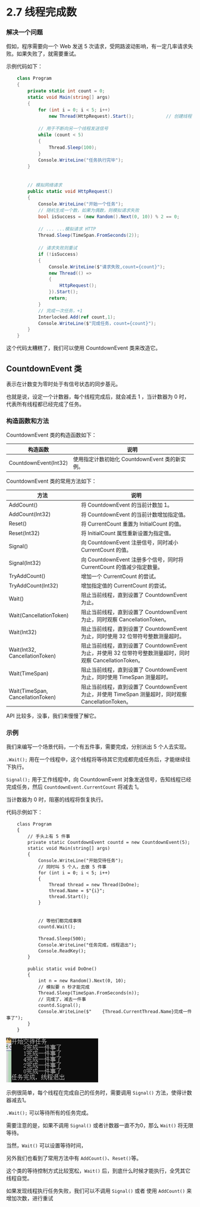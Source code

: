 # 2.7 线程完成数

### 解决一个问题

假如，程序需要向一个 Web 发送 5 次请求，受网路波动影响，有一定几率请求失败。如果失败了，就需要重试。

示例代码如下：

```csharp
    class Program
    {
        private static int count = 0;
        static void Main(string[] args)
        {
            for (int i = 0; i < 5; i++)
                new Thread(HttpRequest).Start();            // 创建线程

            // 用于不断向另一个线程发送信号
            while (count < 5)
            {
                Thread.Sleep(100);
            }
            Console.WriteLine("任务执行完毕");
        }


        // 模拟网络请求
        public static void HttpRequest()
        {
            Console.WriteLine("开始一个任务");
            // 随机生成一个数，如果为偶数，则模拟请求失败
            bool isSuccess = (new Random().Next(0, 10)) % 2 == 0;

            // ... ...模拟请求 HTTP
            Thread.Sleep(TimeSpan.FromSeconds(2));

            // 请求失败则重试
            if (!isSuccess)
            {
                Console.WriteLine($"请求失败,count={count}");
                new Thread(() =>
                {
                    HttpRequest();
                }).Start();
                return;
            }
            // 完成一次任务，+1
            Interlocked.Add(ref count,1);
            Console.WriteLine($"完成任务，count={count}");
        }
    }
```

这个代码太糟糕了，我们可以使用 CountdownEvent 类来改造它。



## CountdownEvent 类

表示在计数变为零时处于有信号状态的同步基元。

也就是说，设定一个计数器，每个线程完成后，就会减去 1 ，当计数器为 0 时，代表所有线程都已经完成了任务。



### 构造函数和方法

CountdownEvent 类的构造函数如下：

| 构造函数              | 说明                                           |
| --------------------- | ---------------------------------------------- |
| CountdownEvent(Int32) | 使用指定计数初始化 CountdownEvent 类的新实例。 |

CountdownEvent 类的常用方法如下：

| 方法                              | 说明                                                         |
| --------------------------------- | ------------------------------------------------------------ |
| AddCount()                        | 将 CountdownEvent 的当前计数加 1。                           |
| AddCount(Int32)                   | 将 CountdownEvent 的当前计数增加指定值。                     |
| Reset()                           | 将 CurrentCount 重置为 InitialCount 的值。                   |
| Reset(Int32)                      | 将 InitialCount 属性重新设置为指定值。                       |
| Signal()                          | 向 CountdownEvent 注册信号，同时减小 CurrentCount 的值。     |
| Signal(Int32)                     | 向 CountdownEvent 注册多个信号，同时将 CurrentCount 的值减少指定数量。 |
| TryAddCount()                     | 增加一个 CurrentCount 的尝试。                               |
| TryAddCount(Int32)                | 增加指定值的 CurrentCount 的尝试。                           |
| Wait()                            | 阻止当前线程，直到设置了 CountdownEvent 为止。               |
| Wait(CancellationToken)           | 阻止当前线程，直到设置了 CountdownEvent 为止，同时观察 CancellationToken。 |
| Wait(Int32)                       | 阻止当前线程，直到设置了 CountdownEvent 为止，同时使用 32 位带符号整数测量超时。 |
| Wait(Int32, CancellationToken)    | 阻止当前线程，直到设置了 CountdownEvent 为止，并使用 32 位带符号整数测量超时，同时观察 CancellationToken。 |
| Wait(TimeSpan)                    | 阻止当前线程，直到设置了 CountdownEvent 为止，同时使用 TimeSpan 测量超时。 |
| Wait(TimeSpan, CancellationToken) | 阻止当前线程，直到设置了 CountdownEvent 为止，并使用 TimeSpan 测量超时，同时观察 CancellationToken。 |

API 比较多，没事，我们来慢慢了解它。



### 示例

我们来编写一个场景代码，一个有五件事，需要完成，分别派出 5 个人去实现。

`.Wait();` 用在一个线程中，这个线程将等待其它完成都完成任务后，才能继续往下执行。

`Signal();` 用于工作线程中，向 CountdownEvent  对象发送信号，告知线程已经完成任务，然后 `CountdownEvent.CurrentCount` 将减去 1。

当计数器为 0 时，阻塞的线程将恢复执行。

代码示例如下：

```csharrp
    class Program
    {
        // 手头上有 5 件事
        private static CountdownEvent countd = new CountdownEvent(5);
        static void Main(string[] args)
        {
            Console.WriteLine("开始交待任务");
            // 同时叫 5 个人，去做 5 件事
            for (int i = 0; i < 5; i++)
            {
                Thread thread = new Thread(DoOne);
                thread.Name = $"{i}";
                thread.Start();
            }


            // 等他们都完成事情
            countd.Wait();

            Thread.Sleep(500);
            Console.WriteLine("任务完成，线程退出");
            Console.ReadKey();
        }

        public static void DoOne()
        {
            int n = new Random().Next(0, 10);
            // 模拟要 n 秒才能完成
            Thread.Sleep(TimeSpan.FromSeconds(n));
            // 完成了，减去一件事
            countd.Signal();
            Console.WriteLine($"    {Thread.CurrentThread.Name}完成一件事了");
        }
    }
```

![image-20220731150700668](images/image-20220731150700668.png)

示例很简单，每个线程在完成自己的任务时，需要调用 `Signal()` 方法，使得计数器减去1。

`.Wait();` 可以等待所有的任务完成。

需要注意的是，如果不调用 `Signal()` 或者计数器一直不为0，那么 `Wait()` 将无限等待。

 当然，`Wait()` 可以设置等待时间，



另外我们也看到了常用方法中有 `AddCount()`、`Reset()`等。

这个类的等待控制方式比较宽松，`Wait()` 后，到底什么时候才能执行，全凭其它线程自觉。

如果发现线程执行任务失败，我们可以不调用 `Signal()` 或者 使用 `AddCount()` 来增加次数，进行重试